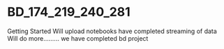 # BD_174_219_240_281

Getting Started
Will upload notebooks
have completed streaming of data 
Will do more.........
we have completed bd project

